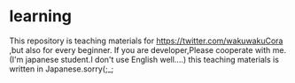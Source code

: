 # learning
This repository is teaching materials for https://twitter.com/wakuwakuCora ,but also for every beginner.
If you are developer,Please cooperate with me.(I'm japanese student.I don't use English well....)
this teaching materials is written in Japanese.sorry(;_;
